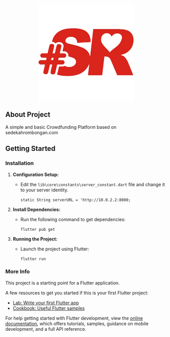 <p align="center"><a href="https://laravel.com" target="_blank"><img src="https://github.com/WillyFaq/Sedekah-Rombongan-Web/blob/main/public/assets/imgs/icon-300.png?raw=true" width="300" alt="Laravel Logo"></a></p>

## About Project

A simple and basic Crowdfunding Platform based on sedekahrombongan.com

## Getting Started

### Installation

1. **Configuration Setup:**

   - Edit the `lib\core\constants\server_constant.dart` file and change it to your server identity.
     ```
     static String serverURL = 'http://10.0.2.2:8000;
     ```

2. **Install Dependencies:**

   - Run the following command to get dependencies:
     ```
     flutter pub get
     ```

3. **Running the Project:**
   - Launch the project using Flutter:
     ```
     flutter run
     ```

### More Info

This project is a starting point for a Flutter application.

A few resources to get you started if this is your first Flutter project:

- [Lab: Write your first Flutter app](https://docs.flutter.dev/get-started/codelab)
- [Cookbook: Useful Flutter samples](https://docs.flutter.dev/cookbook)

For help getting started with Flutter development, view the
[online documentation](https://docs.flutter.dev/), which offers tutorials,
samples, guidance on mobile development, and a full API reference.
